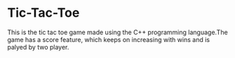 # Tic-Tac-Toe

This is the tic tac toe game made using the C++ programming language.The game has a score feature, which keeps on increasing with wins and is palyed by two player.
